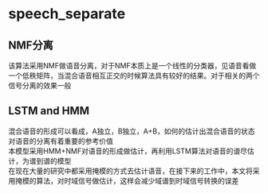 # speech_separate   
## NMF分离 
该算法采用NMF做语音分离，对于NMF本质上是一个线性的分类器，见语音看做一个低秩矩阵，当混合语音相互正交的时候算法具有较好的结果。对于相关的两个信号分离的效果一般   
## LSTM and HMM
混合语音的形成可以看成，A独立，B独立，A+B，如何的估计出混合语音的状态对语音的分离有着重要的参考价值   
本模型采用HMM+NMF对语音的形成做估计，再利用LSTM算法对语音的谱尽估计，为谱到谱的模型  
在现在大量的研究中都采用掩模的方式去估计语音，在接下来的工作中，本文将采用掩模的算法，对时域信号做估计，这样会减少域谱到时域信号转换的误差
